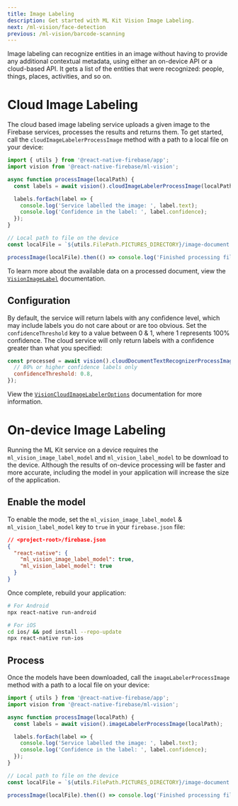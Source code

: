 ```yaml
---
title: Image Labeling
description: Get started with ML Kit Vision Image Labeling.
next: /ml-vision/face-detection
previous: /ml-vision/barcode-scanning
---
```


Image labeling can recognize entities in an image without having to provide any additional contextual metadata, using
either an on-device API or a cloud-based API. It gets a list of the entities that were recognized: people, things, places,
activities, and so on.

# Cloud Image Labeling

The cloud based image labeling service uploads a given image to the Firebase services, processes the results and returns them.
To get started, call the `cloudImageLabelerProcessImage` method with a path to a local file on your device:

```js
import { utils } from '@react-native-firebase/app';
import vision from '@react-native-firebase/ml-vision';

async function processImage(localPath) {
  const labels = await vision().cloudImageLabelerProcessImage(localPath);

  labels.forEach(label => {
    console.log('Service labelled the image: ', label.text);
    console.log('Confidence in the label: ', label.confidence);
  });
}

// Local path to file on the device
const localFile = `${utils.FilePath.PICTURES_DIRECTORY}/image-document.jpg`;

processImage(localFile).then(() => console.log('Finished processing file.'));
```

To learn more about the available data on a processed document, view the [`VisionImageLabel`](/reference/ml-vision/visionimagelabel)
documentation.

## Configuration

By default, the service will return labels with any confidence level, which may include labels you do not care about or
are too obvious. Set the `confidenceThreshold` key to a value between 0 & 1, where 1 represents 100% confidence. The
cloud service will only return labels with a confidence greater than what you specified:

```js
const processed = await vision().cloudDocumentTextRecognizerProcessImage(localPath, {
  // 80% or higher confidence labels only
  confidenceThreshold: 0.8,
});
```

View the [`VisionCloudImageLabelerOptions`](/reference/ml-vision/visioncloudimagelabeleroptions) documentation for more information.

# On-device Image Labeling

Running the ML Kit service on a device requires the `ml_vision_image_label_model` and `ml_vision_label_model` to be download to the device. Although the results
of on-device processing will be faster and more accurate, including the model in your application will increase the size
of the application.

## Enable the model

To enable the mode, set the `ml_vision_image_label_model` & `ml_vision_label_model` key to `true` in your `firebase.json` file:

```json
// <project-root>/firebase.json
{
  "react-native": {
    "ml_vision_image_label_model": true,
    "ml_vision_label_model": true
  }
}
```

Once complete, rebuild your application:

```bash
# For Android
npx react-native run-android

# For iOS
cd ios/ && pod install --repo-update
npx react-native run-ios
```

## Process

Once the models have been downloaded, call the `imageLabelerProcessImage` method with a path to a local file on your device:

```js
import { utils } from '@react-native-firebase/app';
import vision from '@react-native-firebase/ml-vision';

async function processImage(localPath) {
  const labels = await vision().imageLabelerProcessImage(localPath);

  labels.forEach(label => {
    console.log('Service labelled the image: ', label.text);
    console.log('Confidence in the label: ', label.confidence);
  });
}

// Local path to file on the device
const localFile = `${utils.FilePath.PICTURES_DIRECTORY}/image-document.jpg`;

processImage(localFile).then(() => console.log('Finished processing file.'));
```
